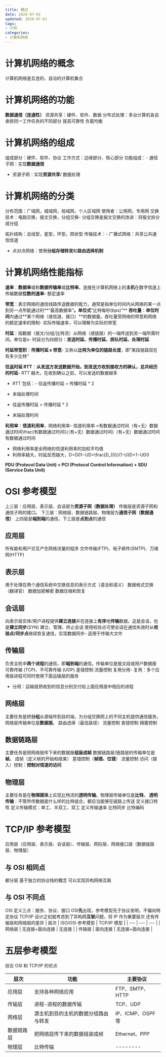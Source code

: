 ```yaml
---
title: 概述
date: 2020-07-01
updated: 2020-07-01
tags:
- 计网
categories:
- 计算机网络
---
```


# 计算机网络的概念
计算机网络是互连的、自治的计算机集合
# 计算机网络的功能
**数据通信（连通性）**
资源共享：硬件、软件、数据
分布式处理：多台计算机各自承担同一工作任务的不同部分
提高可靠性
负载均衡

# 计算机网络的组成
组成部分：硬件、软件、协议
工作方式：边缘部分、核心部分
功能组成：- 通信子网：实现**数据通信**
- 资源子网：实现**资源共享**/ 数据处理


# 计算机网络的分类
分布范围：广域网，城域网，局域网，个人区域网
使用者：公用网，专用网
交换技术：电路交换，报文交换，分组交换- 分组交换是报文交换的改进：将报文拆分成分组

拓扑结构：总线型，星型，环型，网状型
传输技术：- 广播式网络：共享公共通信信道
- 点对点网络：使用**分组存储转发**和**路由选择机制**


# 计算机网络性能指标
**速率**：**数据率**或称**数据传输率**或**比特率**。连接在计算机网络上的**主机**在数字信道上传输数据**位数的速率**- 额定速率

**带宽**：表示网络的通信线路传送数据的能力，通常是指单位时间内从网络的某一点到另一点所能通过的**“最高数据率”**。单位式**“比特每秒(bps)”**
**吞吐量**：**单位时间**内通过**某个网络（或信道、接口）**的数据量。吞吐量受网络的带宽和网络的额定速率的限制- 实际传输速率，可以理解为实际的带宽

**时延**：指数据（报文/分组/比特流）从网络（或链路）的一端传送到另一端所需时间。单位是s- 时延分为四部分：**发送时延、传播时延、排队时延、处理时延**

**时延带宽积**：**传播时延 x 带宽**- 又称以**比特为单位的链路长度**，即“某段链路现在有多少比特”

**往返时延 RTT**：**从发送方发送数据开始，到发送方收到接收方的确认，总共经历的时延**- RTT 越大，在收到确认之前，可以发送的数据越多
- RTT 包括：- 往返传播时延 = 传播时延 * 2
- 末端处理时间

- 往返传播时延 = 传播时延 * 2
- 末端处理时间

**利用率**：**信道利用率**，网络利用率- 信道利用率 =有数据通过时间（有+无）数据通过时间\frac{有数据通过时间}{（有+无）数据通过时间}（有+无）数据通过时间有数据通过时间​
- 网络利用率是全网络的信道利用率的加权平均值
- 利用率越大，时延反而越大，D=D01−UD=\frac{D_{0}}{1-U}D=1−UD0​​

**PDU (Protocol Data Unit) = PCI (Protocol Control Information) + SDU (Service Data Unit)**


# OSI 参考模型
上三层：应用层、表示层、会话层为**资源子网（数据处理）**
传输层是资源子网和通信子网的接口。
下三层：网络层、数据链路层、物理层为**通信子网（数据通信）**
上四层是**端到端**的通信，下三层是**点到点**的通信
## 应用层
所有能和用户交互产生网络流量的程序
文件传输(FTP)、电子邮件(SMTP)、万维网(HTTP)

## 表示层
用于处理在两个通信系统中交换信息的表示方式（语法和语义）
数据格式交换（翻译官）
数据加密解密
数据压缩和恢复

## 会话层
向表示层实体/用户进程提供**建立连接**并在连接上**有序**地**传输**数据。这是会话，也是**建立同步**(SYN)
建立、管理、终止会话
使用校验点可使会话在通信失效时从**校验点/同步点**继续恢复通信，实现数据同步- 适用于传输大文件


## 传输层
负责主机中**两个进程**的通信，即**端到端**的通信。传输单位是报文段或用户数据报
可靠传输 (TCP)、不可靠传输 (UDP)
差错控制
流量控制
复用分用- 复用：多个应用层进程可同时使用下面运输层的服务
- 分用：运输层把收到的信息分别交付给上面应用层中相应的进程


## 网络层
主要任务是把**分组**从源端传到目的端，为分组交换网上的不同主机提供通信服务，网络层传输单位是**数据报**。
路由选择（最佳路径）
流量控制
查错控制
拥塞控制

## 数据链路层
主要任务是把网络层传下来的数据报**组装成帧**
数据链路层/链路层的传输单位是**帧**。
成帧（定义帧的开始和结束）
差错控制（**帧错、位错**）
流量控制
访问（接入）控制：**控制对信道的访问**

## 物理层
主要任务是在**物理媒体**上实现比特流的**透明传输**。物理层传输单位是**比特**。
**透明传输**：不管所传数据是什么样的比特组合，都应当能够在链路上传送
定义接口特性
定义传输模式：单工、半双工、双工
定义传输速率
比特同步
比特编码

# TCP/IP 参考模型
应用层（应用层、表示层、会话层）、传输层、网际层、网络接口层（数据链路层、物理层）
## 与 OSI 相同点
都分层
基于独立的协议栈的概念
可以实现异构网络互联

## 与 OSI 不同点
OSI 定义三点：服务、协议、接口
OSI**先**出现，参考模型先于协议发明，不偏向特定协议
TCP/IP 设计之初就考虑到了异构网**互联**问题，将 IP 作为重要层次
还有传输层和网络层的差异
| 层次 | ISO/OSI 参考模型 | TCP/IP 模型 |
| --- | --- | --- |
| 网络层 | 无连接+面向连接 | 无连接 |
| 传输层 | 面向连接 | 无连接+面向连接 |



# 五层参考模型
综合 OSI 和 TCP/IP 的优点

| 层次 | 功能 | 主要协议 |
| --- | --- | --- |
| 应用层 | 支持各种网络应用 | FTP、SMTP、HTTP |
| 传输层 | 进程-进程的数据传输 | TCP、UDP |
| 网络层 | 源主机到目的主机的数据分组路由与转发 | IP、ICMP、OSPF等 |
| 数据链路层 | 把网络层传下来的数据组装成帧 | Ethernet、PPP |
| 物理层 | 比特传输 | -------- |

